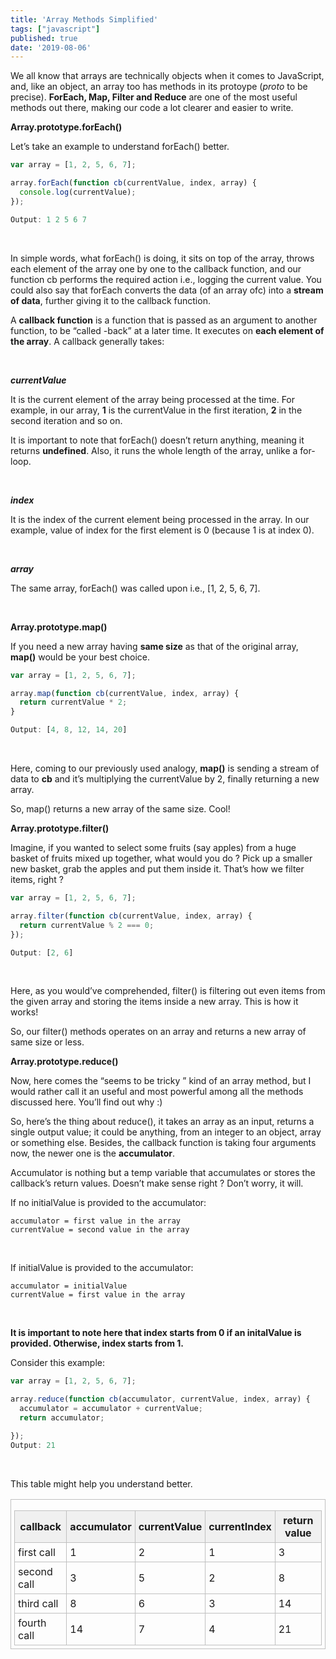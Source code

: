 ```yaml
---
title: 'Array Methods Simplified'
tags: ["javascript"]
published: true
date: '2019-08-06'
---
```



We all know that arrays are technically objects when it comes to JavaScript, and, like an object, an array too has methods in its protoype (_proto_ to be precise). <b>ForEach, Map, Filter and Reduce</b> are one of the most useful methods out there, making our code a lot clearer and easier to write.

<b>Array.prototype.forEach()</b>

Let’s take an example to understand forEach() better.

```javascript
var array = [1, 2, 5, 6, 7];

array.forEach(function cb(currentValue, index, array) {
  console.log(currentValue);
});

Output: 1 2 5 6 7

```
<br>

In simple words, what forEach() is doing, it sits on top of the array, throws each element of the array one by one to the callback function, and our function cb performs the required action i.e., logging the current value. You could also say that forEach converts the data (of an array ofc) into a <b>stream of data</b>, further giving it to the callback function.


A <b>callback function</b> is a function that is passed as an argument to another function, to be “called -back” at a later time. It executes on <b>each element of the array</b>. A callback generally takes:

<br>

<i><b>currentValue</b></i>

It is the current element of the array being processed at the time. For example, in our array, <b>1</b> is the currentValue in the first iteration, <b>2</b> in the second iteration and so on.

It is important to note that forEach() doesn’t return anything, meaning it returns <b>undefined</b>. Also, it runs the whole length of the array, unlike a for-loop.

<br>

<i><b>index</b></i>

It is the index of the current element being processed in the array. In our example, value of index for the first element is 0 (because 1 is at index 0).

<br>

<i><b>array</b></i>

The same array, forEach() was called upon i.e., [1, 2, 5, 6, 7].

<br>

<b>Array.prototype.map()</b>

If you need a new array having <b>same size</b> as that of the original array, <b>map()</b> would be your best choice.

```javascript
var array = [1, 2, 5, 6, 7];

array.map(function cb(currentValue, index, array) {
  return currentValue * 2;
}

Output: [4, 8, 12, 14, 20]
```
<br>

Here, coming to our previously used analogy, <b>map()</b> is sending a stream of data to <b>cb</b> and it’s multiplying the currentValue by 2, finally returning a new array.

So, map() returns a new array of the same size. Cool!


<b>Array.prototype.filter()</b>

Imagine, if you wanted to select some fruits (say apples) from a huge basket of fruits mixed up together, what would you do ? Pick up a smaller new basket, grab the apples and put them inside it. That’s how we filter items, right ?

```javascript
var array = [1, 2, 5, 6, 7];

array.filter(function cb(currentValue, index, array) {
  return currentValue % 2 === 0;
});

Output: [2, 6]
```
<br>

Here, as you would’ve comprehended, filter() is filtering out even items from the given array and storing the items inside a new array. This is how it works!

So, our filter() methods operates on an array and returns a new array of same size or less.


<b>Array.prototype.reduce()</b>

Now, here comes the “seems to be tricky ” kind of an array method, but I would rather call it an useful and most powerful among all the methods discussed here. You’ll find out why :)

So, here’s the thing about reduce(), it takes an array as an input, returns a single output value; it could be anything, from an integer to an object, array or something else. Besides, the callback function is taking four arguments now, the newer one is the <b>accumulator</b>.

Accumulator is nothing but a temp variable that accumulates or stores the callback’s return values. Doesn’t make sense right ? Don’t worry, it will.

If no initialValue is provided to the accumulator:

```
accumulator = first value in the array
currentValue = second value in the array
```
<br>

If initialValue is provided to the accumulator:


```
accumulator = initialValue
currentValue = first value in the array
```
<br>

<b>It is important to note here that index starts from 0 if an initalValue is provided. Otherwise, index starts from 1.</b>

Consider this example:

```javascript
var array = [1, 2, 5, 6, 7];

array.reduce(function cb(accumulator, currentValue, index, array) {
  accumulator = accumulator + currentValue;
  return accumulator;

});
Output: 21
```
<br>

This table might help you understand better.


<style>
	.demo {
		border:1px solid #C0C0C0;
		border-collapse:collapse;
		padding:5px;
	}
	.demo th {
		border:1px solid #C0C0C0;
		padding:5px;
		background:#F0F0F0;
	}
	.demo td {
		border:1px solid #C0C0C0;
		padding:5px;
	}
</style>
<table class="demo">
	<caption></caption>
	<thead>
	<tr>
		<th>callback </th>
		<th>accumulator</th>
		<th>currentValue</th>
		<th>currentIndex</th>
		<th>return value</th>
	</tr>
	</thead>
	<tbody>
	<tr>
		<td>first call</td>
		<td>1</td>
		<td>2</td>
		<td>1</td>
		<td>3</td>
	</tr>
	<tr>
		<td>second call</td>
		<td>3</td>
		<td>5</td>
		<td>2</td>
		<td>8</td>
	</tr>
	<tr>
		<td>third call</td>
		<td>8</td>
		<td>6</td>
		<td>3</td>
		<td>14</td>
	</tr>
	<tr>
		<td>fourth call</td>
		<td>14</td>
		<td>7</td>
		<td>4</td>
		<td>21</td>
	</tr>
	</tbody>
</table>





